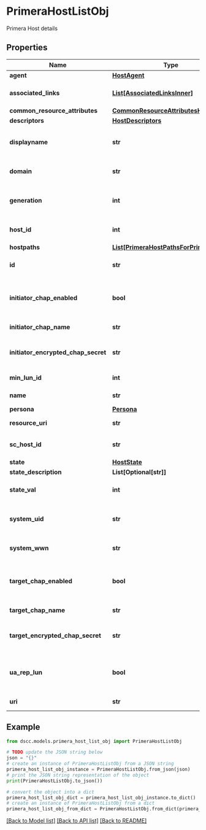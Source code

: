 # PrimeraHostListObj

Primera Host details

## Properties

Name | Type | Description | Notes
------------ | ------------- | ------------- | -------------
**agent** | [**HostAgent**](HostAgent.md) |  | [optional] 
**associated_links** | [**List[AssociatedLinksInner]**](AssociatedLinksInner.md) | Associated Links Details | [optional] 
**common_resource_attributes** | [**CommonResourceAttributesHosts**](CommonResourceAttributesHosts.md) |  | [optional] 
**descriptors** | [**HostDescriptors**](HostDescriptors.md) |  | [optional] 
**displayname** | **str** | Name to be used for display purposes | [optional] 
**domain** | **str** | Domain name of the Host | [optional] 
**generation** | **int** | Generation Time of the Resource &#x60;Filter, Sort&#x60; | [optional] 
**host_id** | **int** | Numeric ID of the resource | [optional] 
**hostpaths** | [**List[PrimeraHostPathsForPrimeraHost]**](PrimeraHostPathsForPrimeraHost.md) |  | [optional] 
**id** | **str** | Host Resource UID &#x60;Filter&#x60; | [optional] 
**initiator_chap_enabled** | **bool** | Indicates if the Initiator Chap is enabled or not | [optional] 
**initiator_chap_name** | **str** | Initiator Chap Name | [optional] 
**initiator_encrypted_chap_secret** | **str** | Initiator Encrypted Chap Secret | [optional] 
**min_lun_id** | **int** | LUN Id of the host | [optional] 
**name** | **str** | Host Name &#x60;Filter, Sort&#x60; | [optional] 
**persona** | [**Persona**](Persona.md) |  | [optional] 
**resource_uri** | **str** | Resoure Uri of the Host         | [optional] 
**sc_host_id** | **str** | Host Service Host Id | [optional] 
**state** | [**HostState**](HostState.md) |  | [optional] 
**state_description** | **List[Optional[str]]** |  | [optional] 
**state_val** | **int** | Health Status of the Host | [optional] 
**system_uid** | **str** | Serial Number of the system &#x60;Filter&#x60;  | [optional] 
**system_wwn** | **str** | System wwn &#x60;Filter, Sort&#x60; | [optional] 
**target_chap_enabled** | **bool** | Indicates if the Target Chap is enabled or not | [optional] 
**target_chap_name** | **str** | Target Chap Name | [optional] 
**target_encrypted_chap_secret** | **str** | Target Encrypted Chap Secret | [optional] 
**ua_rep_lun** | **bool** | Indicates if the UaRepLun is enabled or not | [optional] 
**uri** | **str** | Resoure Uri of the Host | [optional] 

## Example

```python
from dscc.models.primera_host_list_obj import PrimeraHostListObj

# TODO update the JSON string below
json = "{}"
# create an instance of PrimeraHostListObj from a JSON string
primera_host_list_obj_instance = PrimeraHostListObj.from_json(json)
# print the JSON string representation of the object
print(PrimeraHostListObj.to_json())

# convert the object into a dict
primera_host_list_obj_dict = primera_host_list_obj_instance.to_dict()
# create an instance of PrimeraHostListObj from a dict
primera_host_list_obj_from_dict = PrimeraHostListObj.from_dict(primera_host_list_obj_dict)
```
[[Back to Model list]](../README.md#documentation-for-models) [[Back to API list]](../README.md#documentation-for-api-endpoints) [[Back to README]](../README.md)


